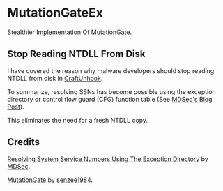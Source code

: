 # MutationGateEx
Stealthier Implementation Of MutationGate.

## Stop Reading NTDLL From Disk
I have covered the reason why malware developers should stop reading NTDLL from disk in [CraftUnhook](https://github.com/dk0m/CraftUnhook).

To summarize, resolving SSNs has become possible using the exception directory or control flow guard (CFG) function table (See [MDSec's Blog Post](https://www.mdsec.co.uk/2022/04/resolving-system-service-numbers-using-the-exception-directory/)).

This eliminates the need for a fresh NTDLL copy.


## Credits
[Resolving System Service Numbers Using The Exception Directory](https://www.mdsec.co.uk/2022/04/resolving-system-service-numbers-using-the-exception-directory/) by [MDSec](https://www.mdsec.co.uk/).

[MutationGate](https://github.com/senzee1984/MutationGate/) by [senzee1984](https://github.com/senzee1984/).

